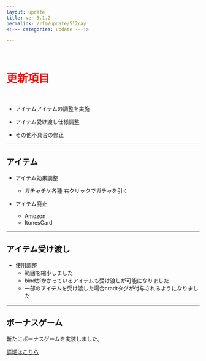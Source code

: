 ```yaml
---
layout: update
title: ver 5.1.2
permalink: /rfm/update/512ray 
<!--- categories: update ---!>

---
```



<br>
<h1 id="1"><font color="red">更新項目</font></h1><br>


+ <span class="green-badge">アイテム</span>アイテムの調整を実施      

+ <span class="green-badge">アイテム受け渡し</span>仕様調整        


+ <span class="blue-badge">その他</span>不具合の修正  



----------------------------------------------------  
## アイテム                

+ アイテム効果調整  
  + ガチャチケ各種 右クリックでガチャを引く  

+ アイテム廃止  
  + Amozon  
  + ItonesCard 
 


----------------------------------------------------  
## アイテム受け渡し                

+ 使用調整  
  + 範囲を縮小しました   
  + bindがかかっているアイテムも受け渡しが可能になりました  
  + 一部のアイテムを受け渡した場合cradtタグが付与されるようになりました  



----------------------------------------------------  
## ボーナスゲーム              

新たにボーナスゲームを実装しました。   

[詳細はこちら](https://web.njj12.net/rfm/bonusgame) <br>
  
  

